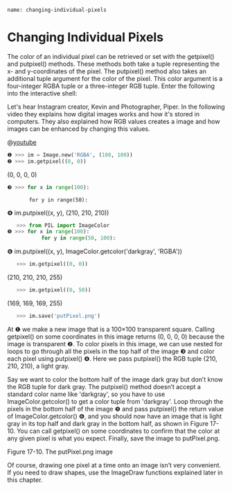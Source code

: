 ```ngMeta
name: changing-individual-pixels
```
# Changing Individual Pixels
The color of an individual pixel can be retrieved or set with the getpixel() and putpixel() methods. These methods both take a tuple representing the x- and y-coordinates of the pixel. The putpixel() method also takes an additional tuple argument for the color of the pixel. This color argument is a four-integer RGBA tuple or a three-integer RGB tuple. Enter the following into the interactive shell:

Let's hear Instagram creator, Kevin and Photographer, Piper. In the following video they explains how digital images works and how it's stored in computers. They also explained how RGB values creates a image and how images can be enhanced by changing this values.

@[youtube](15aqFQQVBWU)

```python
❶ >>> im = Image.new('RGBA', (100, 100))
❷ >>> im.getpixel((0, 0))
```
   (0, 0, 0, 0)
```python
❸ >>> for x in range(100):
```
           for y in range(50):
❹             im.putpixel((x, y), (210, 210, 210))
```python
   >>> from PIL import ImageColor
❺ >>> for x in range(100):
           for y in range(50, 100):
```
❻             im.putpixel((x, y), ImageColor.getcolor('darkgray', 'RGBA'))
```python
   >>> im.getpixel((0, 0))
```
   (210, 210, 210, 255)
```python
   >>> im.getpixel((0, 50))
```
   (169, 169, 169, 255)
```python
   >>> im.save('putPixel.png')
```
At ❶ we make a new image that is a 100×100 transparent square. Calling getpixel() on some coordinates in this image returns (0, 0, 0, 0) because the image is transparent ❷. To color pixels in this image, we can use nested for loops to go through all the pixels in the top half of the image ❸ and color each pixel using putpixel() ❹. Here we pass putpixel() the RGB tuple (210, 210, 210), a light gray.

Say we want to color the bottom half of the image dark gray but don’t know the RGB tuple for dark gray. The putpixel() method doesn’t accept a standard color name like 'darkgray', so you have to use ImageColor.getcolor() to get a color tuple from 'darkgray'. Loop through the pixels in the bottom half of the image ❺ and pass putpixel() the return value of ImageColor.getcolor() ❻, and you should now have an image that is light gray in its top half and dark gray in the bottom half, as shown in Figure 17-10. You can call getpixel() on some coordinates to confirm that the color at any given pixel is what you expect. Finally, save the image to putPixel.png.

<!-- ![image](assets/000083.jpg)
 -->
Figure 17-10. The putPixel.png image

Of course, drawing one pixel at a time onto an image isn’t very convenient. If you need to draw shapes, use the ImageDraw functions explained later in this chapter.

